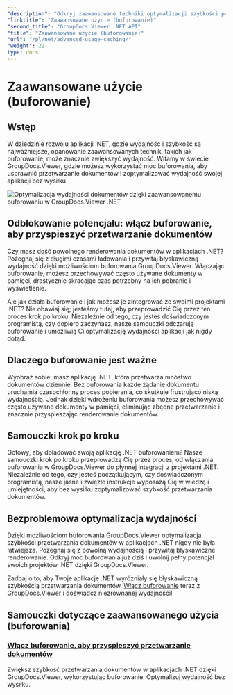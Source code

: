 ```yaml
---
"description": "Odkryj zaawansowane techniki optymalizacji szybkości przetwarzania dokumentów w aplikacjach .NET z GroupDocs.Viewer. Dowiedz się, jak włączyć buforowanie, aby zwiększyć wydajność już teraz!"
"linktitle": "Zaawansowane użycie (buforowanie)"
"second_title": "GroupDocs.Viewer .NET API"
"title": "Zaawansowane użycie (buforowanie)"
"url": "/pl/net/advanced-usage-caching/"
"weight": 22
type: docs
---
```

# Zaawansowane użycie (buforowanie)


## Wstęp

W dziedzinie rozwoju aplikacji .NET, gdzie wydajność i szybkość są najważniejsze, opanowanie zaawansowanych technik, takich jak buforowanie, może znacznie zwiększyć wydajność. Witamy w świecie GroupDocs.Viewer, gdzie możesz wykorzystać moc buforowania, aby usprawnić przetwarzanie dokumentów i zoptymalizować wydajność swojej aplikacji bez wysiłku.

![Optymalizacja wydajności dokumentów dzięki zaawansowanemu buforowaniu w GroupDocs.Viewer .NET](/viewer/advanced-usage/image.png)
## Odblokowanie potencjału: włącz buforowanie, aby przyspieszyć przetwarzanie dokumentów

Czy masz dość powolnego renderowania dokumentów w aplikacjach .NET? Pożegnaj się z długimi czasami ładowania i przywitaj błyskawiczną wydajność dzięki możliwościom buforowania GroupDocs.Viewer. Włączając buforowanie, możesz przechowywać często używane dokumenty w pamięci, drastycznie skracając czas potrzebny na ich pobranie i wyświetlenie.

Ale jak działa buforowanie i jak możesz je zintegrować ze swoimi projektami .NET? Nie obawiaj się; jesteśmy tutaj, aby przeprowadzić Cię przez ten proces krok po kroku. Niezależnie od tego, czy jesteś doświadczonym programistą, czy dopiero zaczynasz, nasze samouczki odczarują buforowanie i umożliwią Ci optymalizację wydajności aplikacji jak nigdy dotąd.

## Dlaczego buforowanie jest ważne

Wyobraź sobie: masz aplikację .NET, która przetwarza mnóstwo dokumentów dziennie. Bez buforowania każde żądanie dokumentu uruchamia czasochłonny proces pobierania, co skutkuje frustrująco niską wydajnością. Jednak dzięki wdrożeniu buforowania możesz przechowywać często używane dokumenty w pamięci, eliminując zbędne przetwarzanie i znacznie przyspieszając renderowanie dokumentów.

## Samouczki krok po kroku

Gotowy, aby doładować swoją aplikację .NET buforowaniem? Nasze samouczki krok po kroku przeprowadzą Cię przez proces, od włączania buforowania w GroupDocs.Viewer do płynnej integracji z projektami .NET. Niezależnie od tego, czy jesteś początkującym, czy doświadczonym programistą, nasze jasne i zwięzłe instrukcje wyposażą Cię w wiedzę i umiejętności, aby bez wysiłku zoptymalizować szybkość przetwarzania dokumentów.

## Bezproblemowa optymalizacja wydajności

Dzięki możliwościom buforowania GroupDocs.Viewer optymalizacja szybkości przetwarzania dokumentów w aplikacjach .NET nigdy nie była łatwiejsza. Pożegnaj się z powolną wydajnością i przywitaj błyskawiczne renderowanie. Odkryj moc buforowania już dziś i uwolnij pełny potencjał swoich projektów .NET dzięki GroupDocs.Viewer.

Zadbaj o to, aby Twoje aplikacje .NET wyróżniały się błyskawiczną szybkością przetwarzania dokumentów. [Włącz buforowanie](./enable-caching/) teraz z GroupDocs.Viewer i doświadcz niezrównanej wydajności!

## Samouczki dotyczące zaawansowanego użycia (buforowania)
### [Włącz buforowanie, aby przyspieszyć przetwarzanie dokumentów](./enable-caching/)
Zwiększ szybkość przetwarzania dokumentów w aplikacjach .NET dzięki GroupDocs.Viewer, wykorzystując buforowanie. Optymalizuj wydajność bez wysiłku.
